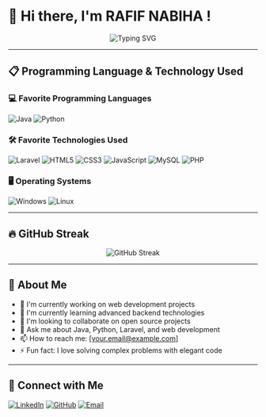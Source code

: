 # 👋 Hi there, I'm RAFIF NABIHA !

<div align="center">
  <img src="https://readme-typing-svg.herokuapp.com?font=Fira+Code&pause=1000&color=36BCF7&center=true&vCenter=true&width=435&lines=Full+Stack+Developer;Problem+Solver;Tech+Enthusiast" alt="Typing SVG" />
</div>

---

## 📋 Programming Language & Technology Used

### 💻 Favorite Programming Languages
<p align="left">
  <img src="https://img.shields.io/badge/Java-ED8B00?style=for-the-badge&logo=openjdk&logoColor=white" alt="Java"/>
  <img src="https://img.shields.io/badge/Python-3776AB?style=for-the-badge&logo=python&logoColor=white" alt="Python"/>
</p>

### 🛠️ Favorite Technologies Used
<p align="left">
  <img src="https://img.shields.io/badge/Laravel-FF2D20?style=for-the-badge&logo=laravel&logoColor=white" alt="Laravel"/>
  <img src="https://img.shields.io/badge/HTML5-E34F26?style=for-the-badge&logo=html5&logoColor=white" alt="HTML5"/>
  <img src="https://img.shields.io/badge/CSS3-1572B6?style=for-the-badge&logo=css3&logoColor=white" alt="CSS3"/>
  <img src="https://img.shields.io/badge/JavaScript-F7DF1E?style=for-the-badge&logo=javascript&logoColor=black" alt="JavaScript"/>
  <img src="https://img.shields.io/badge/MySQL-00000F?style=for-the-badge&logo=mysql&logoColor=white" alt="MySQL"/>
  <img src="https://img.shields.io/badge/PHP-777BB4?style=for-the-badge&logo=php&logoColor=white" alt="PHP"/>
</p>

### 🖥️ Operating Systems
<p align="left">
  <img src="https://img.shields.io/badge/Windows-0078D6?style=for-the-badge&logo=windows&logoColor=white" alt="Windows"/>
  <img src="https://img.shields.io/badge/Linux-FCC624?style=for-the-badge&logo=linux&logoColor=black" alt="Linux"/>
</p>

---

## 🔥 GitHub Streak

<div align="center">
  <img src="https://github-readme-streak-stats.herokuapp.com/?user=YOUR_GITHUB_USERNAME&theme=tokyonight" alt="GitHub Streak"/>
</div>

---

## 🌟 About Me

- 🔭 I'm currently working on web development projects
- 🌱 I'm currently learning advanced backend technologies
- 👯 I'm looking to collaborate on open source projects
- 💬 Ask me about Java, Python, Laravel, and web development
- 📫 How to reach me: [your.email@example.com]
- ⚡ Fun fact: I love solving complex problems with elegant code

---

## 🤝 Connect with Me

<p align="left">
  <a href="https://www.linkedin.com/in/rafifnabiha/"><img src="https://img.shields.io/badge/LinkedIn-0077B5?style=for-the-badge&logo=linkedin&logoColor=white" alt="LinkedIn"/></a>
  <a href="https://github.com/3EZYY"><img src="https://img.shields.io/badge/GitHub-100000?style=for-the-badge&logo=github&logoColor=white" alt="GitHub"/></a>
  <a href="mailto:rafifnabiha24@gmail.com"><img src="https://img.shields.io/badge/Email-D14836?style=for-the-badge&logo=gmail&logoColor=white" alt="Email"/></a>
</p>
